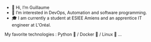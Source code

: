 - 👋 Hi, I’m Guillaume
- 👀 I’m interested in DevOps, Automation and software programming.
- 🎓 I am currently a student at ESIEE Amiens and an apprentice IT engineer at L'Oréal.

My favorite technologies : Python 🐍 / Docker 🐳 / Linux 🐧 ...

<!---
Guigui0812/Guigui0812 is a ✨ special ✨ repository because its `README.md` (this file) appears on your GitHub profile.
You can click the Preview link to take a look at your changes.
--->
